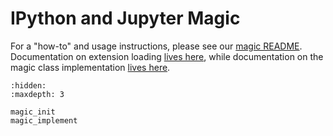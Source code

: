 # IPython and Jupyter Magic

For a "how-to" and usage instructions, please see our [magic
README](./magic_readme.md). Documentation on extension loading [lives
here](./magic_init.md), while documentation on the magic class implementation
[lives here](./magic_implement.md).

```{toctree}
:hidden:
:maxdepth: 3

magic_init
magic_implement
```
